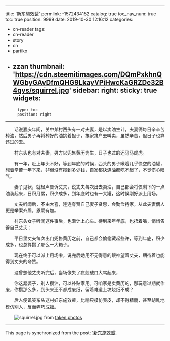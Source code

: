 
---
title: '新东施效颦'
permlink: -1572434152
catalog: true
toc_nav_num: true
toc: true
position: 9999
date: 2019-10-30 12:16:12
categories:
- cn-reader
tags:
- cn-reader
- story
- cn
- partiko
- zzan
thumbnail: 'https://cdn.steemitimages.com/DQmPxkhnQWGbyGAvDfmQHG9LkayVPiHwcKaGRZDe32B4qys/squirrel.jpg'
sidebar:
    right:
        sticky: true
widgets:
    -
        type: toc
        position: right
---


　　话说嘉庆年间，关中某村西头有一对夫妻，是以卖油生计，夫妻俩每日辛辛苦榨油，然后男子再将榨好的油挑着担子，挨家挨户去叫卖，虽然辛苦，但日子也算还过的去。

　　村东头也有对夫妻，男方以兜售黄历为生，日子也过的还马马虎虎。

　　有一年，赶上年头不好，等到年底的时候，西头的男子瞅着几乎快空的油罐，想着辛苦一年下来，非但没有攒到多少钱，自家都快连油都吃不起了，不觉伤心叹气。

　　妻子见状，就轻声告诉丈夫，说丈夫每次出去卖油，自己都会将仅剩下的一点油装起来，日积月累，积少成多，到年底时也有一大罐，这时候刚好派上用场。

　　丈夫听闻后，不由大喜，连连夸赞自己妻子贤惠，会勤俭持家，从此夫妻俩人更是举案齐眉，恩爱有加。

　　村东头女子听闻这件事后，也渐计上心头。待到来年年底，也捂着嘴，悄悄告诉自己丈夫：

　　平日里丈夫每次出门兜售黄历之前，自己都会偷偷藏起些许，等到年底，积少成多，也总算攒了那么一大箱子。

　　现在终于可以派上用场啦，说完后她用不无得意的眼神望着丈夫，期待着也能得到丈夫的夸赞。

　　没曾想他丈夫听完后，当场像失了疯般破口大骂起来，

　　你这蠢婆子，别人攒油，可以补贴家用。可咱家是卖黄历的，那玩意过期就作废，你攒那么多，到头来还不都成废纸，留着难道上坟烧纸不成？

　　后人便讥笑东头这村妇东施效颦，比喻只模仿表皮，却不得精髓，甚至胡乱地模仿别人，反而弄巧成拙。

　　![squirrel.jpg](https://cdn.steemitimages.com/DQmPxkhnQWGbyGAvDfmQHG9LkayVPiHwcKaGRZDe32B4qys/squirrel.jpg)
from [taken.photos](https://taken.photos/photos/squirrel-standing-on-grass-3770256/)

- - -

This page is synchronized from the post: ['新东施效颦'](https://steemit.com/@rivalhw/-1572434152)
